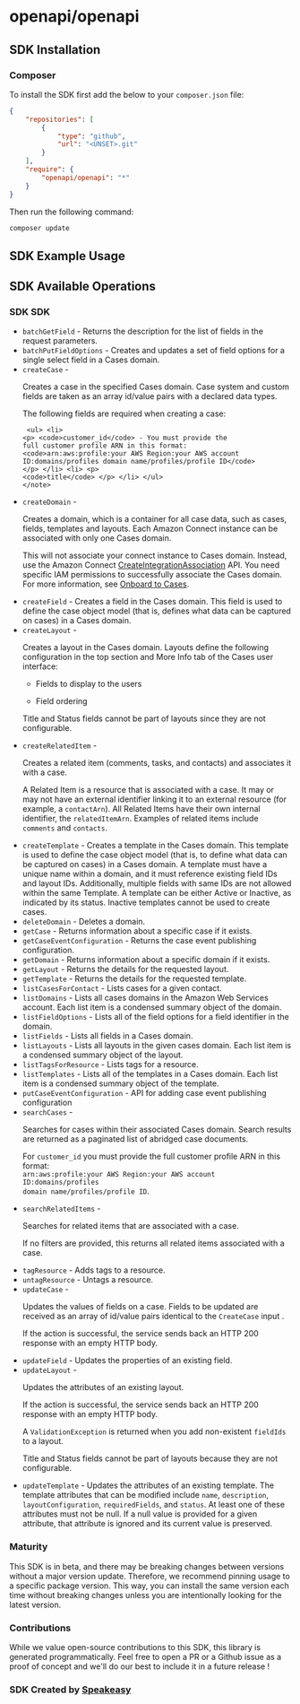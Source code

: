 # openapi/openapi

<!-- Start SDK Installation -->
## SDK Installation

### Composer

To install the SDK first add the below to your `composer.json` file:

```json
{
    "repositories": [
        {
            "type": "github",
            "url": "<UNSET>.git"
        }
    ],
    "require": {
        "openapi/openapi": "*"
    }
}
```

Then run the following command:

```bash
composer update
```
<!-- End SDK Installation -->

## SDK Example Usage
<!-- Start SDK Example Usage -->

<!-- End SDK Example Usage -->

<!-- Start SDK Available Operations -->
## SDK Available Operations

### SDK SDK

* `batchGetField` - Returns the description for the list of fields in the request parameters. 
* `batchPutFieldOptions` - Creates and updates a set of field options for a single select field in a Cases domain.
* `createCase` - <p>Creates a case in the specified Cases domain. Case system and custom fields are taken as an array id/value pairs with a declared data types.</p> <note> <p>The following fields are required when creating a case:</p> <pre><code> &lt;ul&gt; &lt;li&gt; &lt;p&gt; &lt;code&gt;customer_id&lt;/code&gt; - You must provide the full customer profile ARN in this format: &lt;code&gt;arn:aws:profile:your AWS Region:your AWS account ID:domains/profiles domain name/profiles/profile ID&lt;/code&gt; &lt;/p&gt; &lt;/li&gt; &lt;li&gt; &lt;p&gt; &lt;code&gt;title&lt;/code&gt; &lt;/p&gt; &lt;/li&gt; &lt;/ul&gt; &lt;/note&gt; </code></pre>
* `createDomain` - <p>Creates a domain, which is a container for all case data, such as cases, fields, templates and layouts. Each Amazon Connect instance can be associated with only one Cases domain.</p> <important> <p>This will not associate your connect instance to Cases domain. Instead, use the Amazon Connect <a href="https://docs.aws.amazon.com/connect/latest/APIReference/API_CreateIntegrationAssociation.html">CreateIntegrationAssociation</a> API. You need specific IAM permissions to successfully associate the Cases domain. For more information, see <a href="https://docs.aws.amazon.com/connect/latest/adminguide/required-permissions-iam-cases.html#onboard-cases-iam">Onboard to Cases</a>.</p> </important>
* `createField` - Creates a field in the Cases domain. This field is used to define the case object model (that is, defines what data can be captured on cases) in a Cases domain. 
* `createLayout` - <p>Creates a layout in the Cases domain. Layouts define the following configuration in the top section and More Info tab of the Cases user interface:</p> <ul> <li> <p>Fields to display to the users</p> </li> <li> <p>Field ordering</p> </li> </ul> <note> <p>Title and Status fields cannot be part of layouts since they are not configurable.</p> </note>
* `createRelatedItem` - <p>Creates a related item (comments, tasks, and contacts) and associates it with a case.</p> <note> <p>A Related Item is a resource that is associated with a case. It may or may not have an external identifier linking it to an external resource (for example, a <code>contactArn</code>). All Related Items have their own internal identifier, the <code>relatedItemArn</code>. Examples of related items include <code>comments</code> and <code>contacts</code>.</p> </note>
* `createTemplate` - Creates a template in the Cases domain. This template is used to define the case object model (that is, to define what data can be captured on cases) in a Cases domain. A template must have a unique name within a domain, and it must reference existing field IDs and layout IDs. Additionally, multiple fields with same IDs are not allowed within the same Template. A template can be either Active or Inactive, as indicated by its status. Inactive templates cannot be used to create cases.
* `deleteDomain` - Deletes a domain.
* `getCase` - Returns information about a specific case if it exists. 
* `getCaseEventConfiguration` - Returns the case event publishing configuration.
* `getDomain` - Returns information about a specific domain if it exists. 
* `getLayout` - Returns the details for the requested layout.
* `getTemplate` - Returns the details for the requested template. 
* `listCasesForContact` - Lists cases for a given contact.
* `listDomains` - Lists all cases domains in the Amazon Web Services account. Each list item is a condensed summary object of the domain.
* `listFieldOptions` - Lists all of the field options for a field identifier in the domain. 
* `listFields` - Lists all fields in a Cases domain.
* `listLayouts` - Lists all layouts in the given cases domain. Each list item is a condensed summary object of the layout.
* `listTagsForResource` - Lists tags for a resource.
* `listTemplates` - Lists all of the templates in a Cases domain. Each list item is a condensed summary object of the template. 
* `putCaseEventConfiguration` - API for adding case event publishing configuration
* `searchCases` - <p>Searches for cases within their associated Cases domain. Search results are returned as a paginated list of abridged case documents.</p> <note> <p>For <code>customer_id</code> you must provide the full customer profile ARN in this format: <code> arn:aws:profile:your AWS Region:your AWS account ID:domains/profiles domain name/profiles/profile ID</code>. </p> </note>
* `searchRelatedItems` - <p>Searches for related items that are associated with a case.</p> <note> <p>If no filters are provided, this returns all related items associated with a case.</p> </note>
* `tagResource` - Adds tags to a resource.
* `untagResource` - Untags a resource.
* `updateCase` - <p>Updates the values of fields on a case. Fields to be updated are received as an array of id/value pairs identical to the <code>CreateCase</code> input .</p> <p>If the action is successful, the service sends back an HTTP 200 response with an empty HTTP body.</p>
* `updateField` - Updates the properties of an existing field. 
* `updateLayout` - <p>Updates the attributes of an existing layout.</p> <p>If the action is successful, the service sends back an HTTP 200 response with an empty HTTP body.</p> <p>A <code>ValidationException</code> is returned when you add non-existent <code>fieldIds</code> to a layout.</p> <note> <p>Title and Status fields cannot be part of layouts because they are not configurable.</p> </note>
* `updateTemplate` - Updates the attributes of an existing template. The template attributes that can be modified include <code>name</code>, <code>description</code>, <code>layoutConfiguration</code>, <code>requiredFields</code>, and <code>status</code>. At least one of these attributes must not be null. If a null value is provided for a given attribute, that attribute is ignored and its current value is preserved.
<!-- End SDK Available Operations -->

### Maturity

This SDK is in beta, and there may be breaking changes between versions without a major version update. Therefore, we recommend pinning usage
to a specific package version. This way, you can install the same version each time without breaking changes unless you are intentionally
looking for the latest version.

### Contributions

While we value open-source contributions to this SDK, this library is generated programmatically.
Feel free to open a PR or a Github issue as a proof of concept and we'll do our best to include it in a future release !

### SDK Created by [Speakeasy](https://docs.speakeasyapi.dev/docs/using-speakeasy/client-sdks)
